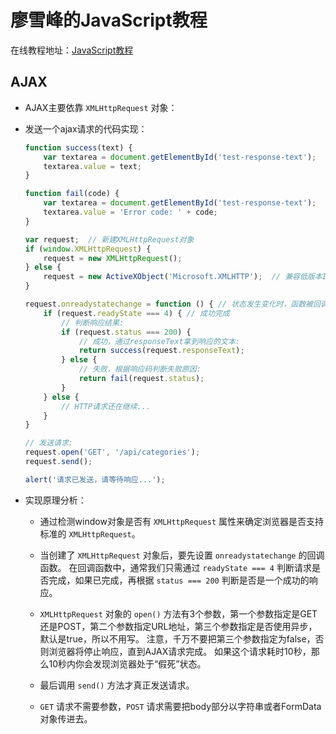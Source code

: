 # 廖雪峰的JavaScript教程

在线教程地址：[JavaScript教程](https://www.liaoxuefeng.com/wiki/001434446689867b27157e896e74d51a89c25cc8b43bdb3000)

## AJAX
* AJAX主要依靠 `XMLHttpRequest` 对象：
* 发送一个ajax请求的代码实现：

  ```javascript
  function success(text) {
      var textarea = document.getElementById('test-response-text');
      textarea.value = text;
  }
  
  function fail(code) {
      var textarea = document.getElementById('test-response-text');
      textarea.value = 'Error code: ' + code;
  }
  
  var request;  // 新建XMLHttpRequest对象
  if (window.XMLHttpRequest) {
      request = new XMLHttpRequest();
  } else {
      request = new ActiveXObject('Microsoft.XMLHTTP');  // 兼容低版本IE
  }
  
  request.onreadystatechange = function () { // 状态发生变化时，函数被回调
      if (request.readyState === 4) { // 成功完成
          // 判断响应结果:
          if (request.status === 200) {
              // 成功，通过responseText拿到响应的文本:
              return success(request.responseText);
          } else {
              // 失败，根据响应码判断失败原因:
              return fail(request.status);
          }
      } else {
          // HTTP请求还在继续...
      }
  }
  
  // 发送请求:
  request.open('GET', '/api/categories');
  request.send();
  
  alert('请求已发送，请等待响应...');
  ```
  
* 实现原理分析：
   * 通过检测window对象是否有 `XMLHttpRequest` 属性来确定浏览器是否支持标准的 `XMLHttpRequest`。
   * 当创建了 `XMLHttpRequest` 对象后，要先设置 `onreadystatechange` 的回调函数。
     在回调函数中，通常我们只需通过 `readyState === 4` 判断请求是否完成，如果已完成，再根据 `status === 200` 判断是否是一个成功的响应。

   * `XMLHttpRequest` 对象的 `open()` 方法有3个参数，第一个参数指定是GET还是POST，第二个参数指定URL地址，第三个参数指定是否使用异步，默认是true，所以不用写。
     注意，千万不要把第三个参数指定为false，否则浏览器将停止响应，直到AJAX请求完成。
     如果这个请求耗时10秒，那么10秒内你会发现浏览器处于“假死”状态。
   * 最后调用 `send()` 方法才真正发送请求。
   * `GET` 请求不需要参数，`POST` 请求需要把body部分以字符串或者FormData对象传进去。